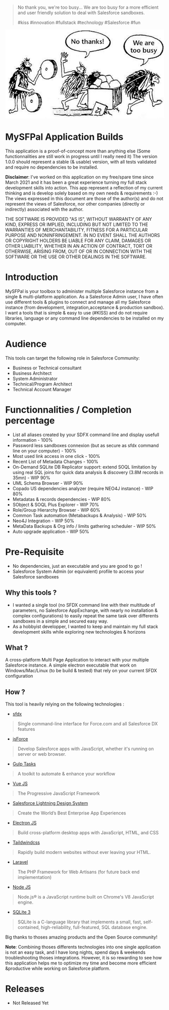 > No thank you, we're too busy... 
> We are too busy for a more efficient and user friendly solution to deal with Salesforce sandboxes.
> 
> #kiss #innovation #fullstack #technology #Salesforce #fun

![No Thanks, We are too busy ...](https://github.com/mokchend/mysfpal-builds/blob/main/WeAreTooBusy.png)

# MySFPal Application Builds
This application is a proof-of-concept more than anything else (Some functionnalities are still work in progress until I really need it)
The version 1.0.0 should represent a stable (& usable) version, with all tests validated and require no dependencies to be installed.

__Disclaimer__: 
I've worked on this application on my free/spare time since March 2021 and it has been a great experience turning my full stack development skills into action.
This app represent a reflection of my current thinking and is develop solely based on my own needs & requirements :-) 
The views expressed in this document are those of the author(s) and do not represent the views of Salesforce, nor other companies (directly or indirectly) associated with the author.

THE SOFTWARE IS PROVIDED "AS IS", WITHOUT WARRANTY OF ANY KIND, EXPRESS OR
IMPLIED, INCLUDING BUT NOT LIMITED TO THE WARRANTIES OF MERCHANTABILITY,
FITNESS FOR A PARTICULAR PURPOSE AND NONINFRINGEMENT. IN NO EVENT SHALL THE
AUTHORS OR COPYRIGHT HOLDERS BE LIABLE FOR ANY CLAIM, DAMAGES OR OTHER
LIABILITY, WHETHER IN AN ACTION OF CONTRACT, TORT OR OTHERWISE, ARISING FROM,
OUT OF OR IN CONNECTION WITH THE SOFTWARE OR THE USE OR OTHER DEALINGS IN
THE SOFTWARE.

# Introduction
MySFPal is your toolbox to administer multiple Salesforce instance from a single & multi-platform application.
As a Salesforce Admin user, I have often use different tools & plugins to connect and manage  all my Salesforce 
instance (from development, integration,acceptance & production sandbox).
I want a tools that is simple & easy to use (#KISS) and do not require libraries, language or any command line dependencies 
to be installed on my computer. 

# Audience
This tools can target the following role in Salesforce Community:
- Business or Technical consultant
- Business Architect
- System Administrator
- Technical/Program Architect
- Technical Account Manager
 
# Functionnalities / Completion percentage
- List all aliases created by your SDFX command line and display usefull information - 100%
- Password less sandboxes connexion (but as secure as sfdx command line on your computer) - 100%
- Most used link access in one click - 100%
- Recent List of Metadata Changes - 100%
- On-Demand SQLite DB Replicator support: extend SOQL limitation by using real SQL joins for quick data analysis & discovery (3.8M records in 35mn) - WIP 90%
- UML Schema Browser - WIP 90%
- Copado US dependencies analyzer (require NEO4J instance) - WIP 80%
- Metadatas & records dependencies - WIP 80%
- SObject & SOQL Plus Explorer - WIP 70%
- Role/Group Hierarchy Browser - WIP 60%
- Common Task automation (Metabackups & Analysis) - WIP 50%
- Neo4J Integration - WIP 50%
- MetaData Backups & Org info / limits gathering scheduler - WIP 50%
- Auto upgrade application - WIP 50%

# Pre-Requisite
* No dependencies, just an executable and you are good to go !
* Salesforce System Admin (or equivalent) profile to access your Salesforce sandboxes

## Why this tools ?
* I wanted a single tool (no SFDX command line with their multitude of parameters, no Salesforce AppExchange, with nearly no installation & complex configurations) to easily repeat the same task over differents sandboxes in a simple and secured easy way.
* As a hobbyist developper, I wanted to keep and maintain my full stack development skills while exploring new technologies & horizons
  
## What ?
A cross-platform Multi Page Application to interact with your multiple Salesforce instance.
A simple electron executable that work on Windows/Mac/Linux (to be build & tested) that rely on your current SFDX configuration

## How ?
This tool is heavily relying on the following technologies :
* [sfdx](https://developer.salesforce.com/tools/sfdxcli)
> Single command-line interface for Force.com and all Salesforce DX features
* [jsForce](https://jsforce.github.io/)
> Develop Salesforce apps with JavaScript, whether it's running on server or web browser. 
* [Gulp Tasks](https://gulpjs.com/) 
> A toolkit to automate & enhance your workflow
* [Vue JS](https://vuejs.org/) 
> The Progressive JavaScript Framework
* [Salesforce Lightning Design System](https://www.lightningdesignsystem.com/) 
> Create the World’s Best Enterprise App Experiences
* [Electron JS](https://vuejs.org/)
> Build cross-platform desktop apps with JavaScript, HTML, and CSS
* [Taildwindcss](https://tailwindcss.com/)
> Rapidly build modern websites without ever leaving your HTML.
* [Laravel](https://laravel.com/)
> The PHP Framework for Web Artisans (for future back end implementation)
* [Node JS](https://nodejs.org/en/)
> Node.js® is a JavaScript runtime built on Chrome's V8 JavaScript engine.
* [SQLite 3](https://www.sqlite.org/)
> SQLite is a C-language library that implements a small, fast, self-contained, high-reliability, full-featured, SQL database engine. 

Big thanks to thoses amazing products and the Open Source community!

__Note__: Combining thoses differents technologies into one single application is not an easy task, and I have long nights, spend days & weekends troubleshooting thoses integrations. However, it is so rewarding to see how this application helps me to optimize my time and become more efficient &productive while working on Salesforce platform.
 
# Releases
* Not Released Yet
